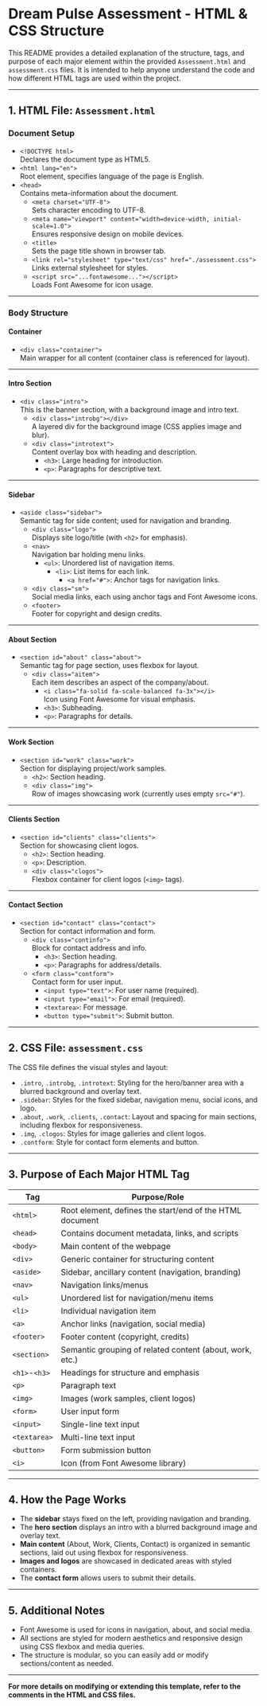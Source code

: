 # Dream Pulse Assessment - HTML & CSS Structure

This README provides a detailed explanation of the structure, tags, and purpose of each major element within the provided `Assessment.html` and `assessment.css` files. It is intended to help anyone understand the code and how different HTML tags are used within the project.

---

## 1. HTML File: `Assessment.html`

### **Document Setup**
- `<!DOCTYPE html>`  
  Declares the document type as HTML5.
- `<html lang="en">`  
  Root element, specifies language of the page is English.
- `<head>`  
  Contains meta-information about the document.
  - `<meta charset="UTF-8">`  
    Sets character encoding to UTF-8.
  - `<meta name="viewport" content="width=device-width, initial-scale=1.0">`  
    Ensures responsive design on mobile devices.
  - `<title>`  
    Sets the page title shown in browser tab.
  - `<link rel="stylesheet" type="text/css" href="./assessment.css">`  
    Links external stylesheet for styles.
  - `<script src="...fontawesome..."></script>`  
    Loads Font Awesome for icon usage.

---

### **Body Structure**

#### **Container**
- `<div class="container">`  
  Main wrapper for all content (container class is referenced for layout).

---

#### **Intro Section**
- `<div class="intro">`  
  This is the banner section, with a background image and intro text.
  - `<div class="introbg"></div>`  
    A layered div for the background image (CSS applies image and blur).
  - `<div class="introtext">`  
    Content overlay box with heading and description.
    - `<h3>`: Large heading for introduction.
    - `<p>`: Paragraphs for descriptive text.

---

#### **Sidebar**
- `<aside class="sidebar">`  
  Semantic tag for side content; used for navigation and branding.
  - `<div class="logo">`  
    Displays site logo/title (with `<h2>` for emphasis).
  - `<nav>`  
    Navigation bar holding menu links.
    - `<ul>`: Unordered list of navigation items.
      - `<li>`: List items for each link.
        - `<a href="#">`: Anchor tags for navigation links.
  - `<div class="sm">`  
    Social media links, each using anchor tags and Font Awesome icons.
  - `<footer>`  
    Footer for copyright and design credits.

---

#### **About Section**
- `<section id="about" class="about">`  
  Semantic tag for page section, uses flexbox for layout.
  - `<div class="aitem">`  
    Each item describes an aspect of the company/about.
    - `<i class="fa-solid fa-scale-balanced fa-3x"></i>`  
      Icon using Font Awesome for visual emphasis.
    - `<h3>`: Subheading.
    - `<p>`: Paragraphs for details.

---

#### **Work Section**
- `<section id="work" class="work">`  
  Section for displaying project/work samples.
  - `<h2>`: Section heading.
  - `<div class="img">`  
    Row of images showcasing work (currently uses empty `src="#"`).

---

#### **Clients Section**
- `<section id="clients" class="clients">`  
  Section for showcasing client logos.
  - `<h2>`: Section heading.
  - `<p>`: Description.
  - `<div class="clogos">`  
    Flexbox container for client logos (`<img>` tags).

---

#### **Contact Section**
- `<section id="contact" class="contact">`  
  Section for contact information and form.
  - `<div class="continfo">`  
    Block for contact address and info.
    - `<h3>`: Section heading.
    - `<p>`: Paragraphs for address/details.
  - `<form class="contform">`  
    Contact form for user input.
    - `<input type="text">`: For user name (required).
    - `<input type="email">`: For email (required).
    - `<textarea>`: For message.
    - `<button type="submit">`: Submit button.

---

## 2. CSS File: `assessment.css`

The CSS file defines the visual styles and layout:

- `.intro`, `.introbg`, `.introtext`: Styling for the hero/banner area with a blurred background and overlay text.
- `.sidebar`: Styles for the fixed sidebar, navigation menu, social icons, and logo.
- `.about`, `.work`, `.clients`, `.contact`: Layout and spacing for main sections, including flexbox for responsiveness.
- `.img`, `.clogos`: Styles for image galleries and client logos.
- `.contform`: Style for contact form elements and button.

---

## 3. Purpose of Each Major HTML Tag

| Tag        | Purpose/Role                                                   |
|------------|---------------------------------------------------------------|
| `<html>`   | Root element, defines the start/end of the HTML document      |
| `<head>`   | Contains document metadata, links, and scripts                |
| `<body>`   | Main content of the webpage                                   |
| `<div>`    | Generic container for structuring content                     |
| `<aside>`  | Sidebar, ancillary content (navigation, branding)             |
| `<nav>`    | Navigation links/menus                                        |
| `<ul>`     | Unordered list for navigation/menu items                      |
| `<li>`     | Individual navigation item                                    |
| `<a>`      | Anchor links (navigation, social media)                       |
| `<footer>` | Footer content (copyright, credits)                           |
| `<section>`| Semantic grouping of related content (about, work, etc.)      |
| `<h1>`-`<h3>`| Headings for structure and emphasis                        |
| `<p>`      | Paragraph text                                                |
| `<img>`    | Images (work samples, client logos)                           |
| `<form>`   | User input form                                               |
| `<input>`  | Single-line text input                                        |
| `<textarea>`| Multi-line text input                                        |
| `<button>` | Form submission button                                        |
| `<i>`      | Icon (from Font Awesome library)                              |

---

## 4. How the Page Works

- The **sidebar** stays fixed on the left, providing navigation and branding.
- The **hero section** displays an intro with a blurred background image and overlay text.
- **Main content** (About, Work, Clients, Contact) is organized in semantic sections, laid out using flexbox for responsiveness.
- **Images and logos** are showcased in dedicated areas with styled containers.
- The **contact form** allows users to submit their details.

---

## 5. Additional Notes

- Font Awesome is used for icons in navigation, about, and social media.
- All sections are styled for modern aesthetics and responsive design using CSS flexbox and media queries.
- The structure is modular, so you can easily add or modify sections/content as needed.

---

**For more details on modifying or extending this template, refer to the comments in the HTML and CSS files.**
